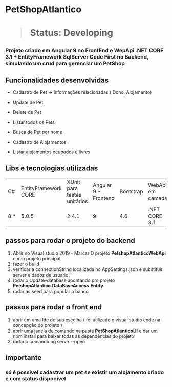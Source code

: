 <h1>PetShopAtlantico<h1>
  
  > Status: Developing
  > 

### Projeto criado em Angular 9 no FrontEnd e WepApi .NET CORE 3.1 + EntityFramework SqlServer Code First no Backend, simulando um crud para gerenciar um PetShop

## Funcionalidades desenvolvidas

* Cadastro de Pet -> informações relacionadas ( Dono, Alojamento)
* Update de Pet
* Delete de Pet
* Listar todos os Pets
* Busca de Pet por nome

* Cadastro de Alojamentos
* Listar alojamentos ocupados e livres

## Libs e tecnologias utilizadas

<table>
  <tr>
    <td>C#</td>
    <td>EntityFramework CORE</td>
    <td>XUnit para testes unitários </td>
    <td>Angular 9 - Frontend</td>
    <td>Bootstrap</td>
    <td>WebApi em camadas</td>
    <td>SQL Server</td>
  </tr>
  <tr>
    <td>8.*</td>
    <td>5.0.5</td>
    <td>2.4.1</td>
    <td>9</td>
    <td>4.6</td>
    <td>.NET CORE 3.1</td>
    <td>17</td>
  </tr>
</table>


## passos para rodar o projeto do backend

1) Abrir no Visual studio 2019 - Marcar O projeto <strong>PetshopAtlanticoWebApi</strong> como projeto principal
2) fazer o build
3) verificar a connectionString localizada no AppSettings.json e substituir server e dados de usuario
4) rodar o Update-database apontando pro projeto <strong>PetshopAtlantico.DataBaseAccess.Entity</strong>
5) rodar as seed para popular o banco

## passos para rodar o front end

1) abrir em uma Ide de sua escolha ( foi utilizado o visual studio code na concepção do projeto )
2) abrir uma janela de comando na pasta <strong>PetShopAtlanticoUI</strong>  e dar um npm install para baixar todas as dependências do projeto
3) rodar o comando ng serve --open

## importante

### só é possivel cadastrar um pet se existir um alojamento criado e com status disponivel 


